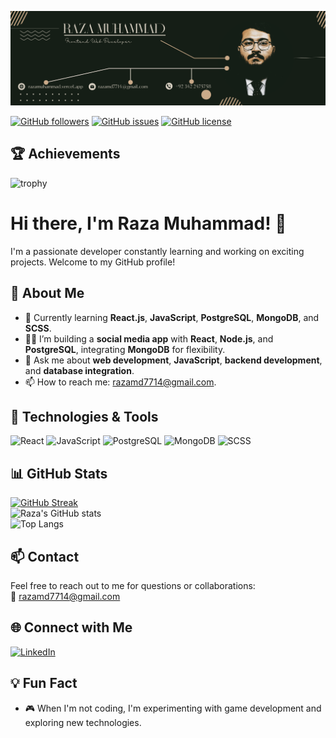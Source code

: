 ![Profile Banner](https://github.com/RazaMuhammad5758/cover_pic/blob/main/Black%20and%20White%20Creative%20Profile%20Information%20LinkedIn%20Article%20Cover%20Image.png)

[![GitHub followers](https://img.shields.io/github/followers/RazaMuhammad5758?style=social)](https://github.com/RazaMuhammad5758)
[![GitHub issues](https://img.shields.io/github/issues/RazaMuhammad5758/repo-name)](https://github.com/RazaMuhammad5758/repo-name/issues)
[![GitHub license](https://img.shields.io/github/license/RazaMuhammad5758/repo-name)](https://github.com/RazaMuhammad5758/repo-name/blob/master/LICENSE)

## 🏆 Achievements
![trophy](https://github-profile-trophy.vercel.app/?username=RazaMuhammad5758&theme=onedark)

# Hi there, I'm Raza Muhammad! 👋

I'm a passionate developer constantly learning and working on exciting projects. Welcome to my GitHub profile!

## 🚀 About Me
- 🌱 Currently learning **React.js**, **JavaScript**, **PostgreSQL**, **MongoDB**, and **SCSS**.
- 👨‍💻 I’m building a **social media app** with **React**, **Node.js**, and **PostgreSQL**, integrating **MongoDB** for flexibility.
- 💬 Ask me about **web development**, **JavaScript**, **backend development**, and **database integration**.
- 📫 How to reach me: [razamd7714@gmail.com](mailto:razamd7714@gmail.com).

## 🔧 Technologies & Tools
![React](https://img.shields.io/badge/React-20232A?style=for-the-badge&logo=react&logoColor=61DAFB)
![JavaScript](https://img.shields.io/badge/JavaScript-F7DF1E?style=for-the-badge&logo=javascript&logoColor=black)
![PostgreSQL](https://img.shields.io/badge/PostgreSQL-316192?style=for-the-badge&logo=postgresql&logoColor=white)
![MongoDB](https://img.shields.io/badge/MongoDB-47A248?style=for-the-badge&logo=mongodb&logoColor=white)
![SCSS](https://img.shields.io/badge/SCSS-CC6699?style=for-the-badge&logo=sass&logoColor=white)

## 📊 GitHub Stats
[![GitHub Streak](https://streak-stats.demolab.com?user=RazaMuhammad5758&theme=radical&hide_border=false)](https://git.io/streak-stats)  
![Raza's GitHub stats](https://github-readme-stats.vercel.app/api?username=RazaMuhammad5758&show_icons=true&theme=radical)  
![Top Langs](https://github-readme-stats.vercel.app/api/top-langs/?username=RazaMuhammad5758&layout=compact&theme=radical)

## 📫 Contact
Feel free to reach out to me for questions or collaborations:  
📧 [razamd7714@gmail.com](mailto:razamd7714@gmail.com)

## 🌐 Connect with Me
[![LinkedIn](https://img.shields.io/badge/LinkedIn-blue?style=for-the-badge&logo=linkedin)](https://www.linkedin.com/in/raza-muhammad-113915219)

## 💡 Fun Fact
- 🎮 When I'm not coding, I'm experimenting with game development and exploring new technologies.

